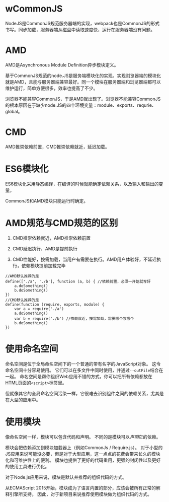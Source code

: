 # wCommonJS

NodeJS是CommonJS规范服务器端的实现，webpack也是CommonJS的形式书写。同步加载，服务器端从磁盘中读取速度快，运行在服务器端没有问题。



# AMD

AMD是Asynchronous Module Definition异步模块定义。

基于CommonJS规范的node.JS是服务端模块化的实现。实现浏览器端的模块化就是AMD，且能与服务器端兼容最好。同一个模块在服务器端和浏览器端都可以维护运行，简单方便很多，效率也提高了不少。

浏览器不能兼容CommonJS，于是AMD就出现了。浏览器不能兼容CommonJS的根本原因在于缺少node.JS的四个环境变量：module、exports、requrie、global。

# CMD

AMD推崇依赖前置，CMD推崇依赖就近，延迟加载。

# ES6模块化

ES6模块化采用静态编译，在编译的时候就能确定依赖关系，以及输入和输出的变量。

CommonJS和AMD模块只能运行时确定。



# AMD规范与CMD规范的区别

1. CMD推崇依赖就近，AMD推崇依赖前置

2. CMD延迟执行，AMD是提前执行

3. CMD性能好，按需加载，当用户有需要在执行。AMD用户体验好，不延迟执行，依赖模块提前加载完毕

```
//AMD默认推荐的是
define(['./a', './b'], function (a, b) { //依赖前置，必须一开始就写好
    a.doSomething()
    b.doSomething()
})
//CMD默认推荐的是
define(function (require, exports, module) {
    var a = require('./a')
    a.doSomething()
    var b = require('./b') //依赖就近，按需加载，需要哪个写哪个
    b.doSomething()
})
```



# 使用命名空间

命名空间是位于全局命名空间下的一个普通的带有名字的JavaScript对象。 这令命名空间十分容易使用。 它们可以在多文件中同时使用，并通过`--outFile`结合在一起。 命名空间是帮你组织Web应用不错的方式，你可以把所有依赖都放在HTML页面的`<script>`标签里。

但就像其它的全局命名空间污染一样，它很难去识别组件之间的依赖关系，尤其是在大型的应用中。



# 使用模块

像命名空间一样，模块可以包含代码和声明。 不同的是模块可以*声明*它的依赖。

模块会把依赖添加到模块加载器上（例如CommonJs / Require.js）。 对于小型的JS应用来说可能没必要，但是对于大型应用，这一点点的花费会带来长久的模块化和可维护性上的便利。 模块也提供了更好的代码重用，更强的封闭性以及更好的使用工具进行优化。

对于Node.js应用来说，模块是默认并推荐的组织代码的方式。

从ECMAScript 2015开始，模块成为了语言内置的部分，应该会被所有正常的解释引擎所支持。 因此，对于新项目来说推荐使用模块做为组织代码的方式。